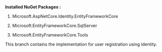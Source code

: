 **Installed NuGet Packages :**

1. Microsoft.AspNetCore.Identity.EntityFrameworkCore

2. Microsoft.EntityFrameworkCore.SqlServer

3. Microsoft.EntityFrameworkCore.Tools

This branch contains the implementation for user registration using identity.
